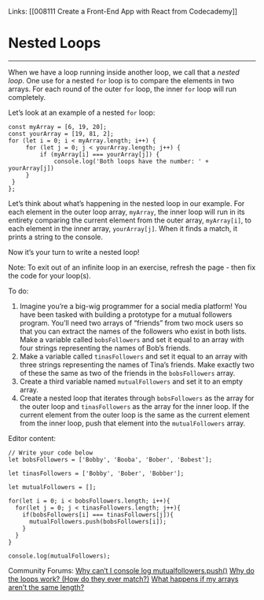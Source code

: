 Links:  [[008111 Create a Front-End App with React from Codecademy]]
# Nested Loops

---
When we have a loop running inside another loop, we call that a _nested loop_. One use for a nested `for` loop is to compare the elements in two arrays. For each round of the outer `for` loop, the inner `for` loop will run completely.

Let’s look at an example of a nested `for` loop:

	const myArray = [6, 19, 20];  
	const yourArray = [19, 81, 2];  
	for (let i = 0; i < myArray.length; i++) {  
		 for (let j = 0; j < yourArray.length; j++) {  
			 if (myArray[i] === yourArray[j]) {  
				 console.log('Both loops have the number: ' + yourArray[j])  
		 }  
	 }  
	};

Let’s think about what’s happening in the nested loop in our example. For each element in the outer loop array, `myArray`, the inner loop will run in its entirety comparing the current element from the outer array, `myArray[i]`, to each element in the inner array, `yourArray[j]`. When it finds a match, it prints a string to the console.

Now it’s your turn to write a nested loop!

Note: To exit out of an infinite loop in an exercise, refresh the page - then fix the code for your loop(s).

To do:
1. Imagine you’re a big-wig programmer for a social media platform! You have been tasked with building a prototype for a mutual followers program. You’ll need two arrays of “friends” from two mock users so that you can extract the names of the followers who exist in both lists. Make a variable called `bobsFollowers` and set it equal to an array with four strings representing the names of Bob’s friends.
2. Make a variable called `tinasFollowers` and set it equal to an array with three strings representing the names of Tina’s friends. Make exactly two of these the same as two of the friends in the `bobsFollowers` array.
3. Create a third variable named `mutualFollowers` and set it to an empty array.
4. Create a nested loop that iterates through `bobsFollowers` as the array for the outer loop and `tinasFollowers` as the array for the inner loop. If the current element from the outer loop is the same as the current element from the inner loop, push that element into the `mutualFollowers` array.

Editor content:

	// Write your code below
	let bobsFollowers = ['Bobby', 'Booba', 'Bober', 'Bobest'];

	let tinasFollowers = ['Bobby', 'Bober', 'Bobber'];

	let mutualFollowers = [];

	for(let i = 0; i < bobsFollowers.length; i++){
	  for(let j = 0; j < tinasFollowers.length; j++){
		if(bobsFollowers[i] === tinasFollowers[j]){
		  mutualFollowers.push(bobsFollowers[i]);
		}
	  }
	}

	console.log(mutualFollowers);

Community Forums:
[Why can’t I console log mutualfollowers.push()](https://discuss.codecademy.com/t/faq-why-cant-i-console-log-mutualfollowers-push/431208)
[Why do the loops work? (How do they ever match?)](https://discuss.codecademy.com/t/why-do-the-loops-work-how-do-they-ever-match/431213)
[What happens if my arrays aren’t the same length?](https://discuss.codecademy.com/t/what-happens-if-my-arrays-arent-the-same-length/431224)